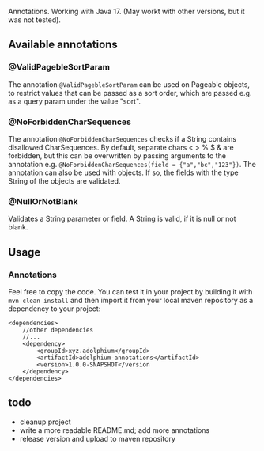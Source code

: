Annotations. Working with Java 17. (May workt with other versions, but it was not tested).

## Available annotations

### @ValidPagebleSortParam

The annotation `@ValidPagebleSortParam` can be used on Pageable objects,
to restrict values that can be passed as a sort order, which are passed e.g. as a query param under the value "sort".

### @NoForbiddenCharSequences

The annotation `@NoForbiddenCharSequences` checks if a String contains disallowed CharSequences.
By default, separate chars < > % $ & are forbidden, but this can be overwritten by passing arguments to the annotation
e.g.  `@NoForbiddenCharSequences(field = {"a","bc","123"})`. The annotation can also be used with objects. If so, the
fields with the type String of the objects are validated.

### @NullOrNotBlank

Validates a String parameter or field. A String is valid, if it is null or not blank.

## Usage

### Annotations

Feel free to copy the code. You can test it in your project by building it with `mvn clean install` and then
import it from your local maven repository as a dependency to your project:

```
<dependencies>
    //other dependencies
    //...    
    <dependency>
        <groupId>xyz.adolphium</groupId>
        <artifactId>adolphium-annotations</artifactId>
        <version>1.0.0-SNAPSHOT</version
    </dependency>
</dependencies>
```

## todo

- cleanup project
- write a more readable README.md; add more annotations
- release version and upload to maven repository

